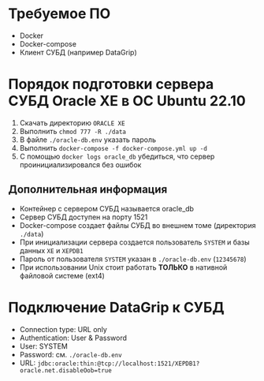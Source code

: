 # Требуемое ПО
* Docker
* Docker-compose
* Клиент СУБД (например DataGrip)

# Порядок подготовки сервера СУБД Oracle XE в ОС Ubuntu 22.10
1. Скачать директорию `ORACLE XE`
2. Выполнить `chmod 777 -R ./data`
3. В файле `./oracle-db.env` указать пароль
4. Выполнить `docker-compose -f docker-compose.yml up -d`
5. С помощью `docker logs oracle_db` убедиться, что сервер проинициализировался без ошибок

## Дополнительная информация
* Контейнер с сервером СУБД называется oracle_db
* Сервер СУБД доступен на порту 1521
* Docker-compose создает файлы СУБД во внешнем томе (директория `./data`)
* При инициализации сервера создается пользователь `SYSTEM` и базы данных `XE` и `XEPDB1`
* Пароль от пользователя `SYSTEM` указан в `./oracle-db.env` (`12345678`)
* При использовании Unix стоит работать **ТОЛЬКО** в нативной файловой системе (ext4)

# Подключение DataGrip к СУБД
- Connection type: URL only
- Authentication: User & Password
- User: SYSTEM
- Password: см. `./oracle-db.env`
- URL: `jdbc:oracle:thin:@tcp://localhost:1521/XEPDB1?oracle.net.disableOob=true`
